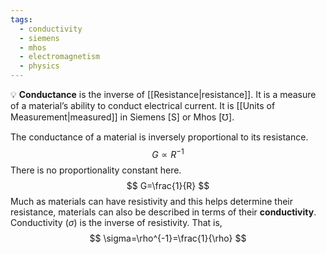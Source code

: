 ```yaml
---
tags:
  - conductivity
  - siemens
  - mhos
  - electromagnetism
  - physics
---
```

💡 **Conductance** is the inverse of [[Resistance|resistance]]. It is a measure of a material’s ability to conduct electrical current. It is [[Units of Measurement|measured]] in Siemens $[\text{S}]$ or Mhos $[\mho]$.

The conductance of a material is inversely proportional to its resistance.
$$ G\propto R^{-1} $$
There is no proportionality constant here.
$$ G=\frac{1}{R} $$
Much as materials can have resistivity and this helps determine their resistance, materials can also be described in terms of their **conductivity**. Conductivity ($\sigma$) is the inverse of resistivity. That is,
$$ \sigma=\rho^{-1}=\frac{1}{\rho} $$